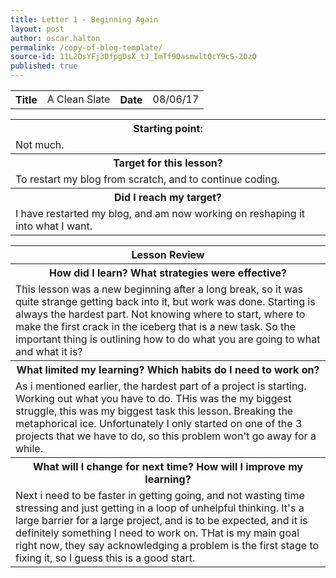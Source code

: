 ```yaml
---
title: Letter 1 - Beginning Again
layout: post
author: oscar.halton
permalink: /copy-of-blog-template/
source-id: 11L2OsYFj3DfpgDsX_tJ_ImTf9DasmwltQcY9cS-2OzQ
published: true
---
```

<table>
  <tr>
    <th>Title</th>
    <td> A Clean Slate</td>
    <th>Date</th>
    <td> 08/06/17</td>
  </tr>
</table>


<table>
  <tr>
    <th>Starting point:</th>
  </tr>
  <tr>
    <td> Not much.</td>
  </tr>
  <tr>
    <th>Target for this lesson?</th>
  </tr>
  <tr>
    <td> To restart my blog from scratch, and to continue coding.</td>
  </tr>
  <tr>
    <th>Did I reach my target? </th>
  </tr>
  <tr>
    <td> I have restarted my blog, and am now working on reshaping it into what I want.</td>
  </tr>
</table>


<table>
  <tr>
    <th>Lesson Review</th>
  </tr>
  <tr>
    <th>How did I learn? What strategies were effective? </th>
  </tr>
  <tr>
    <td>This lesson was a new beginning after a long break, so it was quite strange getting back into it, but work was done. Starting is always the hardest part. Not knowing where to start, where to make the first crack in the iceberg that is a new task. So the important thing is outlining how to do what you are going to what and what it is?</td>
  </tr>
  <tr>
    <th>What limited my learning? Which habits do I need to work on? </th>
  </tr>
  <tr>
    <td>As i mentioned earlier, the hardest part of a project is starting. Working out what you have to do. THis was the my biggest struggle, this was my biggest task this lesson. Breaking the metaphorical ice. Unfortunately I only started on one of the 3 projects that we have to do, so this problem won't go away for a while.</td>
  </tr>
  <tr>
    <th>What will I change for next time? How will I improve my learning?</th>
  </tr>
  <tr>
    <td>Next i need to be faster in getting going, and not wasting time stressing and just getting in a loop of unhelpful thinking. It's a large barrier for a large project, and is to be expected, and it is definitely something I need to work on. THat is my main goal right now, they say acknowledging a problem is the first stage to fixing it, so I guess this is a good start.</td>
  </tr>
</table>


